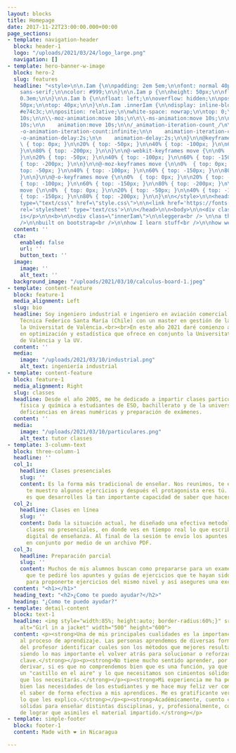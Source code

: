 ```yaml
---
layout: blocks
title: Homepage
date: 2017-11-22T23:00:00.000+00:00
page_sections:
- template: navigation-header
  block: header-1
  logo: "/uploads/2021/03/24/logo_large.png"
  navigation: []
- template: hero-banner-w-image
  block: hero-2
  slug: features
  headline: "<style>\n\n.Iam {\n\npadding: 2em 5em;\n\nfont: normal 40px/50px Montserrat,
    sans-serif;\n\ncolor: #999;\n\n}\n\n.Iam p {\n\nheight: 50px;\n\nfloat: left;\n\nmargin-right:
    0.3em;\n\n}\n\n.Iam b {\n\nfloat: left;\n\noverflow: hidden;\n\nposition: relative;\n\nheight:
    50px;\n\ntop: 40px;\n\n}\n\n.Iam .innerIam {\n\ndisplay: inline-block;\n\ncolor:
    #e74c3c;\n\nposition: relative;\n\nwhite-space: nowrap;\n\ntop: 0;\n\nleft: 0;\n\n/_animation_/\n\n\\-webkit-animation:move
    10s;\n\n\\-moz-animation:move 10s;\n\n\\-ms-animation:move 10s;\n\n -o-animation:move
    10s;\n\n    animation:move 10s;\n\n/_animation-iteration-count_/\n\n\\-webkit-animation-iteration-count:infinite;\n\n\\-moz-animation-iteration-count:infinite;\n\n\\-ms-animation-iteration-count:infinite;\n\n
    -o-animation-iteration-count:infinite;\n\n    animation-iteration-count:infinite;\n\n/_animation-delay_/\n\n\\-webkit-animation-delay:2s;\n\n\\-moz-animation-delay:2s;\n\n\\-ms-animation-delay:2s;\n\n
    -o-animation-delay:2s;\n\n    animation-delay:2s;\n\n}\n\n@keyframes move{\n\n0%
    \ { top: 0px; }\n\n20% { top: -50px; }\n\n40% { top: -100px; }\n\n60% { top: -150px;
    }\n\n80% { top: -200px; }\n\n}\n\n@-webkit-keyframes move {\n\n0%  { top: 0px;
    }\n\n20% { top: -50px; }\n\n40% { top: -100px; }\n\n60% { top: -150px; }\n\n80%
    { top: -200px; }\n\n}\n\n@-moz-keyframes move {\n\n0%  { top: 0px; }\n\n20% {
    top: -50px; }\n\n40% { top: -100px; }\n\n60% { top: -150px; }\n\n80% { top: -200px;
    }\n\n}\n\n@-o-keyframes move {\n\n0%  { top: 0px; }\n\n20% { top: -50px; }\n\n40%
    { top: -100px; }\n\n60% { top: -150px; }\n\n80% { top: -200px; }\n\n}\n\n@keyframes
    move {\n\n0%  { top: 0px; }\n\n20% { top: -50px; }\n\n40% { top: -100px; }\n\n60%
    { top: -150px; }\n\n80% { top: -200px; }\n\n}\n\n</style>\n\n<head>\n\n<link rel=\"stylesheet\"
    type=\"text/css\" href=\"style.css\">\n\n<link href='https://fonts.googleapis.com/css?family=Montserrat:400,700'
    rel='stylesheet' type='text/css'>\n\n</head>\n\n<body>\n\n<div class=\"Iam\">\n\n<p>This
    is</p>\n\n<b>\n\n<div class=\"innerIam\">\n\nleggera<br /> \n\na theme in progress<br
    />\n\nbuilt on bootstrap<br />\n\nhow I learn stuff<br />\n\nhow we do it\n\n</div>\n\n</b>\n\n</div>\n\n</body>"
  content: ''
  cta:
    enabled: false
    url: ''
    button_text: ''
  image:
    image: ''
    alt_text: ''
  background_image: "/uploads/2021/03/10/calculus-board-1.jpeg"
- template: content-feature
  block: feature-1
  media_alignment: Left
  slug: bio
  headline: Soy ingeniero industrial e ingeniero en aviación comercial de la Universidad
    Técnica Federico Santa María (Chile) con un master en gestión de la calidad en
    la Universitat de València.<br><br>En este año 2021 daré comienzo a un doctorado
    en optimización y estadística que ofrece en conjunto la Universitat Politécnica
    de València y la UV.
  content: ''
  media:
    image: "/uploads/2021/03/10/industrial.png"
    alt_text: ingeniería industrial
- template: content-feature
  block: feature-1
  media_alignment: Right
  slug: classes
  headline: Desde el año 2005, me he dedicado a impartir clases particulares de matemáticas,
    física y química a estudiantes de ESO, bachillerato y de la universidad para superar
    deficiencias en áreas numéricas y preparación de exámenes.
  content: ''
  media:
    image: "/uploads/2021/03/10/particulares.png"
    alt_text: tutor classes
- template: 3-column-text
  block: three-column-1
  headline: ''
  col_1:
    headline: Clases presenciales
    slug: ''
    content: Es la forma más tradicional de enseñar. Nos reunimos, te enseño la teoría,
      te muestro algunos ejercicios y después el protagonista eres tú. Lo más importante
      es que desarrolles la tan importante capacidad de saber que hacer en cada caso.
  col_2:
    headline: Clases en línea
    slug: ''
    content: Dada la situación actual, he diseñado una efectiva metodología de realizar
      clases no presenciales, en donde ves en tiempo real lo que escribo en mi dispositivo
      digital de enseñanza. Al final de la sesión te envío los apuntes que realicemos
      en conjunto por medio de un archivo PDF.
  col_3:
    headline: Preparación parcial
    slug: ''
    content: Muchos de mis alumnos buscan como prepararse para un examen. Es por esto
      que te pediré los apuntes y guías de ejercicios que te hayan sido entregados,
      para proponerte ejercicios del mismo nivel y así asegures una excelente calificación.​
  content: "<h1></h1>"
  heading_text: "<h2>¿Como te puedo ayudar?</h2>"
  heading: "¿Como te puedo ayudar?"
- template: detail-content
  block: text-1
  headline: <img style="width:85%; height:auto; border-radius:60%;}" src="https://profematesvalencia.net/uploads/1/3/5/5/135504880/marcel_orig.jpg"
    alt="Girl in a jacket" width="500" height="600">
  content: <p><strong>Una de mis principales cualidades es la importancia que le doy
    al proceso de aprendizaje. Las personas aprendemos de diversas formas y es labor
    del profesor identificar cuales son los métodos que mejores resultados generan,
    siendo lo mas importante el volver atrás para solucionar o reforzar algunos conceptos
    clave.</strong></p><p><strong>No tiene mucho sentido aprender, por ejemplo, a
    derivar, si es que no comprendemos bien que es una función, ya que no haríamos
    un "castillo en el aire" y lo que necesitamos son cimientos sólidos, te aseguro
    que los necesitarás.</strong></p><p><strong>Mi experiencia me ha permitido conocer
    bien las necesidades de los estudiantes y me hace muy feliz ver como logro traspasar
    el saber de forma efectiva a mis aprendices. Me es gratificante ver que comprenden
    lo que les explico.</strong></p><p><strong>Académicamente, cuento con bases muy
    sólidas para enseñar distintas disciplinas, y, profesionalmente, con la habilidad
    de lograr que asimiles el material impartido.</strong></p>
- template: simple-footer
  block: footer-1
  content: Made with ❤︎ in Nicaragua

---
```


